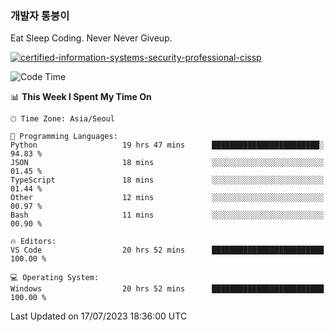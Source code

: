 ### 개발자 통붕이
Eat Sleep Coding.
Never Never Giveup.

[![certified-information-systems-security-professional-cissp](https://user-images.githubusercontent.com/44606727/157613689-acd84ec6-5f8f-4e79-89d9-a8d51f033634.png)](https://www.credly.com/badges/f394a010-85a0-450b-9136-8043af01d71c/public_url)

<!--START_SECTION:waka-->
![Code Time](http://img.shields.io/badge/Code%20Time-1%2C640%20hrs%2017%20mins-blue)

📊 **This Week I Spent My Time On** 

```text
🕑︎ Time Zone: Asia/Seoul

💬 Programming Languages: 
Python                   19 hrs 47 mins      ████████████████████████░   94.83 % 
JSON                     18 mins             ░░░░░░░░░░░░░░░░░░░░░░░░░   01.45 % 
TypeScript               18 mins             ░░░░░░░░░░░░░░░░░░░░░░░░░   01.44 % 
Other                    12 mins             ░░░░░░░░░░░░░░░░░░░░░░░░░   00.97 % 
Bash                     11 mins             ░░░░░░░░░░░░░░░░░░░░░░░░░   00.90 % 

🔥 Editors: 
VS Code                  20 hrs 52 mins      █████████████████████████   100.00 % 

💻 Operating System: 
Windows                  20 hrs 52 mins      █████████████████████████   100.00 % 
```


 Last Updated on 17/07/2023 18:36:00 UTC
<!--END_SECTION:waka-->
